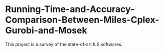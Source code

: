 # Running-Time-and-Accuracy-Comparison-Between-Miles-Cplex-Gurobi-and-Mosek

This project is a survey of the state-of-art ILS softwares.
